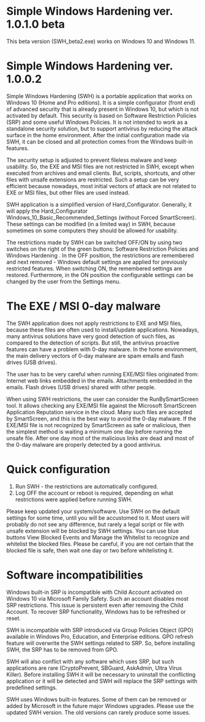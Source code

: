 # Simple Windows Hardening ver. 1.0.1.0 beta

This beta version (SWH_beta2.exe) works on Windows 10 and Windows 11.


# Simple Windows Hardening ver. 1.0.0.2

Simple Windows Hardening (SWH) is a portable application that works on Windows 10 (Home and Pro editions). It is a simple configurator (front end) of advanced security that is already present in Windows 10, but which is not activated by default. This security is based on Software Restriction Policies (SRP) and some useful Windows Policies. It is not intended to work as a standalone security solution, but to support antivirus by reducing the attack surface in the home environment. After the initial configuration made via SWH, it can be closed and all protection comes from the Windows built-in features.

The security setup is adjusted to prevent fileless malware and keep usability. So, the EXE and MSI files are not restricted in SWH, except when executed from archives and email clients. But, scripts, shortcuts, and other files with unsafe extensions are restricted. Such a setup can be very efficient because nowadays, most initial vectors of attack are not related to EXE or MSI files, but other files are used instead.

SWH application is a simplified version of Hard_Configurator. Generally, it will apply the Hard_Configurator Windows_10_Basic_Recommended_Settings (without Forced SmartScreen). These settings can be modified (in a limited way) in SWH, because sometimes on some computers they should be allowed for usability.

The restrictions made by SWH can be switched OFF/ON by using two switches on the right of the green buttons:   Software Restriction Policies   and   Windows Hardening . In the OFF position, the restrictions are remembered and next removed - Windows default settings are applied for previously restricted features. When switching ON, the remembered settings are restored. Furthermore, in the ON position the configurable settings can be changed by the user from the Settings menu.


# The EXE / MSI 0-day malware

The SWH application does not apply restrictions to EXE and MSI files, because these files are often used to install/update applications. Nowadays, many antivirus solutions have very good detection of such files, as compared to the detection of scripts. But still, the antivirus proactive features can have a problem with 0-day malware. In the home environment, the main delivery vectors of 0-day malware are spam emails and flash drives (USB drives). 

The user has to be very careful when running EXE/MSI files originated from:
Internet web links embedded in the emails.
Attachments embedded in the emails.
Flash drives (USB drives) shared with other people.

When using SWH restrictions, the user can consider the RunBySmartScreen tool. It allows checking any EXE/MSI file against the Microsoft SmartScreen Application Reputation service in the cloud. Many such files are accepted by SmartScreen, and this is the best way to avoid the 0-day malware. If the EXE/MSI file is not recognized by SmartScreen as safe or malicious, then the simplest method is waiting a minimum one day before running the unsafe file. After one day most of the malicious links are dead and most of the 0-day malware are properly detected by a good antivirus.


# Quick configuration

1. Run SWH - the restrictions are automatically configured.
2. Log OFF the account or reboot is required, depending on what restrictions were applied before running SWH.

Please keep updated your system/software. Use SWH on the default settings for some time, until you will be accustomed to it. Most users will probably do not see any difference, but rarely a legal script or file with unsafe extension will be blocked by SWH settings. You can use blue buttons  View Blocked Events   and  Manage the Whitelist  to recognize and whitelist the blocked files. Please be careful, if you are not certain that the blocked file is safe, then wait one day or two before whitelisting it.


# Software  incompatibilities

Windows built-in SRP is incompatible with Child Account activated on Windows 10 via Microsoft Family Safety. Such an account disables most SRP restrictions. This issue is persistent even after removing the Child Account. To recover SRP functionality, Windows has to be refreshed or reset.

SWH is incompatible with SRP introduced via Group Policies Object (GPO) available in Windows Pro, Education, and Enterprise editions. GPO refresh feature will overwrite the SWH settings related to SRP. So, before installing SWH, the SRP has to be removed from GPO.

SWH will also conflict with any software which uses SRP, but such applications are rare (CryptoPrevent, SBGuard, AskAdmin, Ultra Virus Killer). Before installing SWH it will be necessary to uninstall the conflicting application or it will be detected and SWH will replace the SRP settings with predefined settings.

SWH uses Windows built-in features. Some of them can be removed or added by Microsoft in the future major Windows upgrades. Please use the updated SWH version. The old versions can rarely produce some issues.

